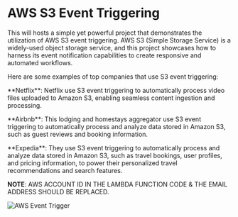# AWS S3 Event Triggering

This will hosts a simple yet powerful project that demonstrates the utilization of AWS S3 event triggering. AWS S3 (Simple Storage Service) is a widely-used object storage service, and this project showcases how to harness its event notification capabilities to create responsive and automated workflows.
<p></p>
<p></p>
Here are some examples of top companies that use S3 event triggering:
<p></p>
**Netflix**: Netflix use S3 event triggering to automatically process video files uploaded to Amazon S3, enabling seamless content ingestion and processing.
<p></p>
**Airbnb**: This lodging and homestays aggregator use S3 event triggering to automatically process and analyze data stored in Amazon S3, such as guest reviews and booking information.
<p></p>
**Expedia**: They use S3 event triggering to automatically process and analyze data stored in Amazon S3, such as travel bookings, user profiles, and pricing information, to power their personalized travel recommendations and search features.
<p></p>

**NOTE**: AWS ACCOUNT ID IN THE LAMBDA FUNCTION CODE & THE EMAIL ADDRESS SHOULD BE REPLACED.


![AWS Event Trigger](https://github.com/GLChamika/AWS-S3-Event-Triggering/assets/84073224/9d85f7cd-fab4-411e-bb45-fc6c2bef37f5)
